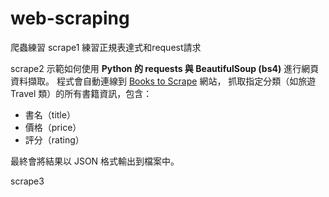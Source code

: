 # web-scraping
爬蟲練習
scrape1 練習正規表達式和request請求

scrape2 示範如何使用 **Python 的 requests 與 BeautifulSoup (bs4)** 進行網頁資料擷取。
程式會自動連線到 [Books to Scrape](http://books.toscrape.com) 網站，
抓取指定分類（如旅遊 Travel 類）的所有書籍資訊，包含：
- 書名（title）
- 價格（price）
- 評分（rating）

最終會將結果以 JSON 格式輸出到檔案中。

scrape3


